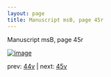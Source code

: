 ```yaml
---
layout: page
title: Manuscript msB, page 45r
---
```


Manuscript msB, page 45r

[![image](http://www.homermultitext.org/iipsrv?OBJ=IIP,1.0&FIF=/project/homer/pyramidal/deepzoom/hmt/vbbifolio/v1/vb_44v_45r.tif&WID=100&CVT=JPEG)](http://www.homermultitext.org/ict2/?urn=urn:cite2:hmt:vbbifolio.v1:vb_44v_45r)

prev:  [44v](../44v) | next:  [45v](../45v)

